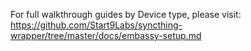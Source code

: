 For full walkthrough guides by Device type, please visit: https://github.com/Start9Labs/syncthing-wrapper/tree/master/docs/embassy-setup.md
